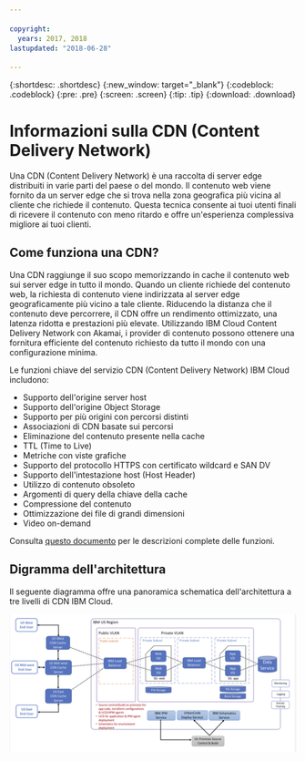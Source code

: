 ```yaml
---

copyright:
  years: 2017, 2018
lastupdated: "2018-06-28"

---
```


{:shortdesc: .shortdesc}
{:new_window: target="_blank"}
{:codeblock: .codeblock}
{:pre: .pre}
{:screen: .screen}
{:tip: .tip}
{:download: .download}

# Informazioni sulla CDN (Content Delivery Network)

Una CDN (Content Delivery Network) è una raccolta di server edge distribuiti in varie parti del paese o del mondo. Il contenuto web viene fornito da un server edge che si trova nella zona geografica più vicina al cliente che richiede il contenuto. Questa tecnica consente ai tuoi utenti finali di ricevere il contenuto con meno ritardo e offre un'esperienza complessiva migliore ai tuoi clienti.

## Come funziona una CDN?

Una CDN raggiunge il suo scopo memorizzando in cache il contenuto web sui server edge in tutto il mondo. Quando un cliente richiede del contenuto web, la richiesta di contenuto viene indirizzata al server edge geograficamente più vicino a tale cliente. Riducendo la distanza che il contenuto deve percorrere, il CDN offre un rendimento ottimizzato, una latenza ridotta e prestazioni più elevate. Utilizzando IBM Cloud Content Delivery Network con Akamai, i provider di contenuto possono ottenere una fornitura efficiente del contenuto richiesto da tutto il mondo con una configurazione minima.

Le funzioni chiave del servizio CDN (Content Delivery Network) IBM Cloud includono:
  * Supporto dell'origine server host
  * Supporto dell'origine Object Storage
  * Supporto per più origini con percorsi distinti
  * Associazioni di CDN basate sui percorsi
  * Eliminazione del contenuto presente nella cache
  * TTL (Time to Live)
  * Metriche con viste grafiche
  * Supporto del protocollo HTTPS con certificato wildcard e SAN DV
  * Supporto dell'intestazione host (Host Header)
  * Utilizzo di contenuto obsoleto
  * Argomenti di query della chiave della cache
  * Compressione del contenuto
  * Ottimizzazione dei file di grandi dimensioni
  * Video on-demand

Consulta [questo documento](feature-description.html#feature-descriptions) per le descrizioni complete delle funzioni.

## Digramma dell'architettura

Il seguente diagramma offre una panoramica schematica dell'architettura a tre livelli di CDN IBM Cloud.

![Digramma dell'architettura](images/3-tier-architecture.png)
